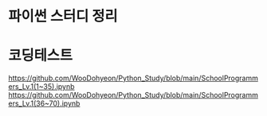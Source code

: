 # 파이썬 스터디 정리

# 코딩테스트
https://github.com/WooDohyeon/Python_Study/blob/main/SchoolProgrammers_Lv.1(1~35).ipynb
https://github.com/WooDohyeon/Python_Study/blob/main/SchoolProgrammers_Lv.1(36~70).ipynb
